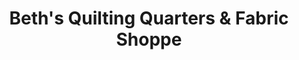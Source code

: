 ---
title: "Beth's Quilting Quarters & Fabric Shoppe"
url: /blanchard/beths-quilting-quarters-und-fabric-shoppe/
shop: Allgemein
---